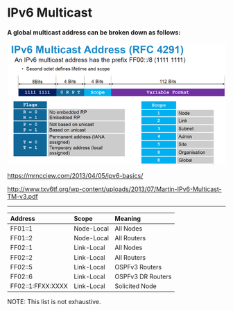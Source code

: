 # IPv6 Multicast

#### A global multicast address can be broken down as follows:

![](/assets/ipv6multicast.png)

https://mrncciew.com/2013/04/05/ipv6-basics/

http://www.txv6tf.org/wp-content/uploads/2013/07/Martin-IPv6-Multicast-TM-v3.pdf

-------------------------------------------------------

| Address | Scope | Meaning |
| :--- | :--- | :--- |
| FF01::1 | Node-Local | All Nodes |
| FF01::2 | Node-Local | All Routers |
| FF02::1 | Link-Local | All Nodes |
| FF02::2 | Link-Local | All Routers |
| FF02::5 | Link-Local | OSPFv3 Routers |
| FF02::6 | Link-Local | OSPFv3 DR Routers |
| FF02::1:FFXX:XXXX | Link-Local | Solicited Node |

NOTE: This list is not exhaustive.

